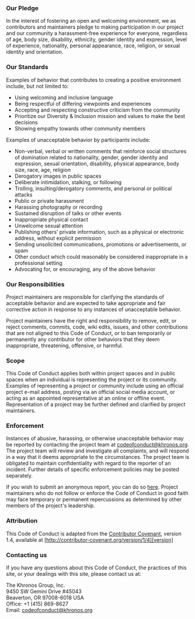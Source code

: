 ### Our Pledge

In the interest of fostering an open and welcoming environment, we as contributors and maintainers pledge to making participation in our project and our community a harassment-free experience for everyone, regardless of age, body size, disability, ethnicity, gender identity and expression, level of experience, nationality, personal appearance, race, religion, or sexual identity and orientation.

### Our Standards

Examples of behavior that contributes to creating a positive environment include, but not limited to:

* Using welcoming and inclusive language
* Being respectful of differing viewpoints and experiences
* Accepting and respecting constructive criticism from the community
* Prioritize our Diversity & Inclusion mission and values to make the best decisions
* Showing empathy towards other community members

Examples of unacceptable behavior by participants include:

* Non-verbal, verbal or written comments that reinforce social structures of domination related to nationality, gender, gender identity and expression, sexual orientation, disability, physical appearance, body size, race, age, religion
* Derogatory images in public spaces
* Deliberate intimidation, stalking, or following
* Trolling, insulting/derogatory comments, and personal or political attacks
* Public or private harassment
* Harassing photography or recording
* Sustained disruption of talks or other events
* Inappropriate physical contact
* Unwelcome sexual attention
* Publishing others’ private information, such as a physical or electronic address, without explicit permission
* Sending unsolicited communications, promotions or advertisements, or spam
* Other conduct which could reasonably be considered inappropriate in a professional setting
* Advocating for, or encouraging, any of the above behavior

### Our Responsibilities

Project maintainers are responsible for clarifying the standards of acceptable behavior and are expected to take appropriate and fair corrective action in response to any instances of unacceptable behavior.

Project maintainers have the right and responsibility to remove, edit, or reject comments, commits, code, wiki edits, issues, and other contributions that are not aligned to this Code of Conduct, or to ban temporarily or permanently any contributor for other behaviors that they deem inappropriate, threatening, offensive, or harmful.

### Scope

This Code of Conduct applies both within project spaces and in public spaces when an individual is representing the project or its community. Examples of representing a project or community include using an official project e-mail address, posting via an official social media account, or acting as an appointed representative at an online or offline event. Representation of a project may be further defined and clarified by project maintainers.

### Enforcement

Instances of abusive, harassing, or otherwise unacceptable behavior may be reported by contacting the project team at [codeofconduct@khronos.org](mailto:codeofconduct@khronos.org). The project team will review and investigate all complaints, and will respond in a way that it deems appropriate to the circumstances. The project team is obligated to maintain confidentiality with regard to the reporter of an incident. Further details of specific enforcement policies may be posted separately.

If you wish to submit an anonymous report, you can do so [here](https://docs.google.com/forms/d/e/1FAIpQLScqiwXBeHEcaO3QkTeJmvhppEFlVQVZr1jZuZUSpl3rhpQm0g/viewform).
Project maintainers who do not follow or enforce the Code of Conduct in good faith may face temporary or permanent repercussions as determined by other members of the project's leadership.

### Attribution

This Code of Conduct is adapted from the [Contributor Covenant][homepage], version 1.4, available at [http://contributor-covenant.org/version/1/4][version]

[homepage]: http://contributor-covenant.org
[version]: http://contributor-covenant.org/version/1/4/

### Contacting us
If you have any questions about this Code of Conduct, the practices of this site, or your dealings with this site, please contact us at:

The Khronos Group, Inc.  
9450 SW Gemini Drive #45043  
Beaverton, OR 97008-6018 USA  
Office: +1 (415) 869-8627  
Email: [codeofconduct@khronos.org](mailto:codeofconduct@khronos.org)
